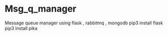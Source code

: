 # Msg_q_manager
Message queue manager using flask , rabbitmq , mongodb
pip3 install flask
pip3 install pika
